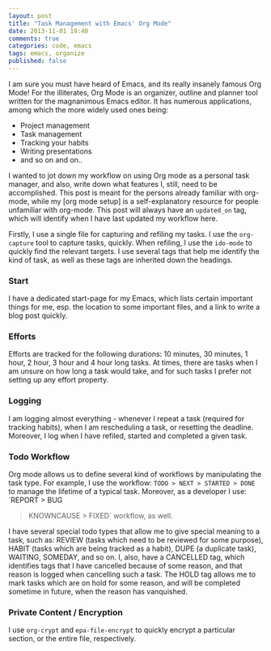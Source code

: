 ```yaml
---
layout: post
title: "Task Management with Emacs' Org Mode"
date: 2013-11-01 19:40
comments: true
categories: code, emacs
tags: emacs, organize
published: false
---
```


I am sure you must have heard of Emacs, and its really insanely famous Org Mode!
For the illiterates, Org Mode is an organizer, outline and planner tool written
for the magnanimous Emacs editor. It has numerous applications, among which the
more widely used ones being:
- Project management
- Task management
- Tracking your habits
- Writing presentations
- and so on and on..

I wanted to jot down my workflow on using Org mode as a personal task manager,
and also, write down what features I, still, need to be accomplished. This post
is meant for the persons already familiar with org-mode, while my [org mode
setup] is a self-explanatory resource for people unfamiliar with org-mode. This
post will always have an `updated_on` tag, which will identify when I have last
updated my workflow here.

Firstly, I use a single file for capturing and refiling my tasks. I use the
`org-capture` tool to capture tasks, quickly. When refiling, I use the
`ido-mode` to quickly find the relevant targets. I use several tags that help me
identify the kind of task, as well as these tags are inherited down the
headings.

### Start
I have a dedicated start-page for my Emacs, which lists certain important things
for me, esp. the location to some important files, and a link to write a blog
post quickly.

### Efforts
Efforts are tracked for the following durations: 10 minutes, 30 minutes, 1 hour,
2 hour, 3 hour and 4 hour long tasks. At times, there are tasks when I am unsure
on how long a task would take, and for such tasks I prefer not setting up any
effort property.

### Logging
I am logging almost everything - whenever I repeat a task (required for tracking
habits), when I am rescheduling a task, or resetting the deadline. Moreover,
I log when I have refiled, started and completed a given task.

### Todo Workflow
Org mode allows us to define several kind of workflows by manipulating the task
type. For example, I use the workflow: `TODO > NEXT > STARTED > DONE` to manage
the lifetime of a typical task. Moreover, as a developer I use: `REPORT > BUG
> KNOWNCAUSE > FIXED` workflow, as well.

I have several special todo types that allow me to give special meaning to
a task, such as: REVIEW (tasks which need to be reviewed for some purpose),
HABIT (tasks which are being tracked as a habit), DUPE (a duplicate task),
WAITING, SOMEDAY, and so on. I, also, have a CANCELLED tag, which identifies
tags that I have cancelled because of some reason, and that reason is logged
when cancelling such a task. The HOLD tag allows me to mark tasks which are on
hold for some reason, and will be completed sometime in future, when the reason
has vanquished.

### Private Content / Encryption
I use `org-crypt` and `epa-file-encrypt` to quickly encrypt a particular
section, or the entire file, respectively.
